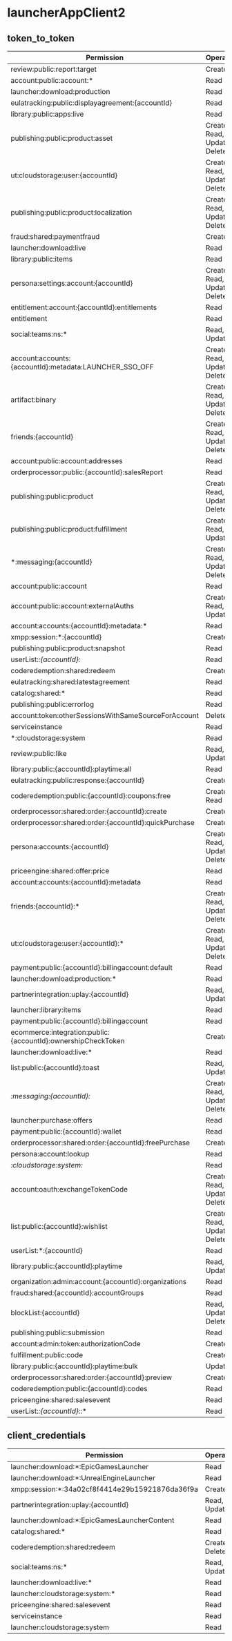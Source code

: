 # launcherAppClient2

## token_to_token
| Permission | Operations |
| - | - |
| review:public:report:target | Create |
| account:public:account:* | Read |
| launcher:download:production | Read |
| eulatracking:public:displayagreement:{accountId} | Read |
| library:public:apps:live | Read |
| publishing:public:product:asset | Create, Read, Update, Delete |
| ut:cloudstorage:user:{accountId} | Create, Read, Update, Delete |
| publishing:public:product:localization | Create, Read, Update, Delete |
| fraud:shared:paymentfraud | Create |
| launcher:download:live | Read |
| library:public:items | Read |
| persona:settings:account:{accountId} | Create, Read, Update, Delete |
| entitlement:account:{accountId}:entitlements | Read |
| entitlement | Read |
| social:teams:ns:* | Read, Update |
| account:accounts:{accountId}:metadata:LAUNCHER_SSO_OFF | Create, Read, Update, Delete |
| artifact:binary | Create, Read, Update, Delete |
| friends:{accountId} | Create, Read, Update, Delete |
| account:public:account:addresses | Read |
| orderprocessor:public:{accountId}:salesReport | Read |
| publishing:public:product | Create, Read, Update, Delete |
| publishing:public:product:fulfillment | Create, Read, Update |
| *:messaging:{accountId} | Create, Read, Update, Delete |
| account:public:account | Read |
| account:public:account:externalAuths | Create, Read, Update |
| account:accounts:{accountId}:metadata:* | Read |
| xmpp:session:*:{accountId} | Create |
| publishing:public:product:snapshot | Read |
| userList:*:{accountId}:* | Read |
| coderedemption:shared:redeem | Create |
| eulatracking:shared:latestagreement | Read |
| catalog:shared:* | Read |
| publishing:public:errorlog | Read |
| account:token:otherSessionsWithSameSourceForAccount | Delete |
| serviceinstance | Read |
| *:cloudstorage:system | Read |
| review:public:like | Read, Update |
| library:public:{accountId}:playtime:all | Read |
| eulatracking:public:response:{accountId} | Create |
| coderedemption:public:{accountId}:coupons:free | Create, Read |
| orderprocessor:shared:order:{accountId}:create | Create |
| orderprocessor:shared:order:{accountId}:quickPurchase | Create |
| persona:accounts:{accountId} | Create, Read, Update, Delete |
| priceengine:shared:offer:price | Read |
| account:accounts:{accountId}:metadata | Read |
| friends:{accountId}:* | Create, Read, Update, Delete |
| ut:cloudstorage:user:{accountId}:* | Create, Read, Update, Delete |
| payment:public:{accountId}:billingaccount:default | Read |
| launcher:download:production:* | Read |
| partnerintegration:uplay:{accountId} | Read, Update |
| launcher:library:items | Read |
| payment:public:{accountId}:billingaccount | Read |
| ecommerce:integration:public:{accountId}:ownershipCheckToken | Create |
| launcher:download:live:* | Read |
| list:public:{accountId}:toast | Read, Update |
| *:messaging:{accountId}:* | Create, Read, Update, Delete |
| launcher:purchase:offers | Read |
| payment:public:{accountId}:wallet | Read |
| orderprocessor:shared:order:{accountId}:freePurchase | Create |
| persona:account:lookup | Read |
| *:cloudstorage:system:* | Read |
| account:oauth:exchangeTokenCode | Create, Read, Update, Delete |
| list:public:{accountId}:wishlist | Create, Read, Update, Delete |
| userList:*:{accountId} | Read |
| library:public:{accountId}:playtime | Read, Update |
| organization:admin:account:{accountId}:organizations | Read |
| fraud:shared:{accountId}:accountGroups | Read |
| blockList:{accountId} | Read, Update, Delete |
| publishing:public:submission | Read |
| account:admin:token:authorizationCode | Create |
| fulfillment:public:code | Create |
| library:public:{accountId}:playtime:bulk | Update |
| orderprocessor:shared:order:{accountId}:preview | Create |
| coderedemption:public:{accountId}:codes | Read |
| priceengine:shared:salesevent | Read |
| userList:*:{accountId}:*:* | Read |

## client_credentials
| Permission | Operations |
| - | - |
| launcher:download:*:EpicGamesLauncher | Read |
| launcher:download:*:UnrealEngineLauncher | Read |
| xmpp:session:*:34a02cf8f4414e29b15921876da36f9a | Create |
| partnerintegration:uplay:{accountId} | Read, Update |
| launcher:download:*:EpicGamesLauncherContent | Read |
| catalog:shared:* | Read |
| coderedemption:shared:redeem | Create, Delete |
| social:teams:ns:* | Read, Update |
| launcher:download:live:* | Read |
| launcher:cloudstorage:system:* | Read |
| priceengine:shared:salesevent | Read |
| serviceinstance | Read |
| launcher:cloudstorage:system | Read |